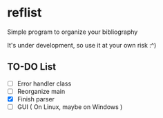 # reflist
Simple program to organize your bibliography

It's under development, so use it at your own risk :^)

## TO-DO List

- [ ] Error handler class
- [ ] Reorganize main
- [x] Finish parser
- [ ] GUI ( On Linux, maybe on Windows )